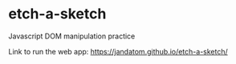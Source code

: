 # etch-a-sketch
Javascript DOM manipulation practice


Link to run the web app: https://jandatom.github.io/etch-a-sketch/
